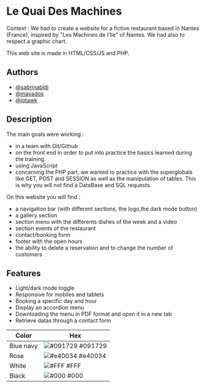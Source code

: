 
# Le Quai Des Machines
Context : We had to create a website for a fictive restaurant based in Nantes (France), inspired by "Les Machines de l'Ile" of Nantes. We had also to respect a graphic chart.

This web site is made in HTML/CSS/JS and PHP.


## Authors
- [@sabrinabldj](https://github.com/sabrinabldj)
- [@mayados](https://github.com/mayados)
- [@jotawk](https://github.com/jotawk)

## Description

The main goals were working :
- in a team with Git/Github
- on the front end in order to put into practice the basics learned during the training. 
- using JavaScript
- concerning the PHP part, we wanted to practice with the superglobals like GET, POST and SESSION as well as the manipulation of tables.
This is why you will not find a DataBase and SQL requests.


On this website you will find :
- a navigation bar (with different sections, the logo,the dark mode button)
- a gallery section
- section menu with the differents dishes of the week and a video
- section events of the restaurant
- contact/booking form
- footer with the open hours
- the ability to delete a reservation and to change the number of customers


## Features

- Light/dark mode toggle
- Responsive for mobiles and tablets
- Booking a specific day and hour
- Display an accordion menu 
- Downloading the menu in PDF format and open it in a new tab
- Retrieve datas through a contact form

| Color             | Hex                                                                |
| ----------------- | ------------------------------------------------------------------ |
| Blue navy | ![#091729](https://via.placeholder.com/10/0a192f?text=+) #091729 |
| Rose| ![#e40034](https://via.placeholder.com/10/e40034?text=+) #e40034 |
| White | ![#FFF](https://via.placeholder.com/10/FFFFFF?text=+) #FFF |
| Black | ![#000](https://via.placeholder.com/10/000?text=+) #000 |

